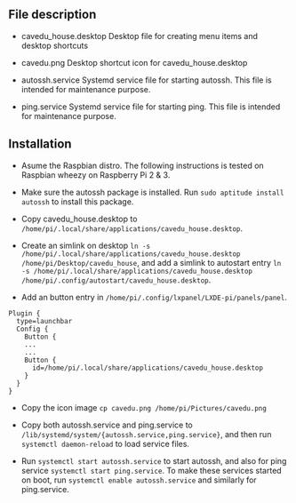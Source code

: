 ## File description

* cavedu\_house.desktop
    Desktop file for creating menu items and desktop shortcuts

* cavedu.png
    Desktop shortcut icon for cavedu\_house.desktop

* autossh.service
    Systemd service file for starting autossh. This file is intended for maintenance purpose.

* ping.service
    Systemd service file for starting ping. This file is intended for maintenance purpose.

## Installation

* Asume the Raspbian distro. The following instructions is tested on Raspbian wheezy on Raspberry Pi 2 & 3.

* Make sure the autossh package is installed. Run `sudo aptitude install autossh` to install this package.

* Copy cavedu\_house.desktop to `/home/pi/.local/share/applications/cavedu_house.desktop`.

* Create an simlink on desktop `ln -s /home/pi/.local/share/applications/cavedu_house.desktop /home/pi/Desktop/cavedu_house`, and add a simlink to autostart entry `ln -s /home/pi/.local/share/applications/cavedu_house.desktop /home/pi/.config/autostart/cavedu_house.desktop`.

* Add an button entry in `/home/pi/.config/lxpanel/LXDE-pi/panels/panel`.
```
Plugin {
  type=launchbar
  Config {
    Button {
    ...
    ...
    Button {
      id=/home/pi/.local/share/applications/cavedu_house.desktop
    }
  }
}
```

* Copy the icon image `cp cavedu.png /home/pi/Pictures/cavedu.png`

* Copy both autossh.service and ping.service to `/lib/systemd/system/{autossh.service,ping.service}`, and then run `systemctl daemon-reload` to load service files.

* Run `systemctl start autossh.service` to start autossh, and also for ping service `systemctl start ping.service`. To make these services started on boot, run `systemctl enable autossh.service` and similarly for ping.service.
